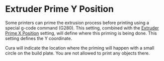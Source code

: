 Extruder Prime Y Position
====
Some printers can prime the extrusion process before printing using a special g-code command (G280). This setting, combined with the [Extruder Prime X Position](extruder_prime_pos_x.md) setting, will define where this priming is being done. This setting defines the Y coordinate.

Cura will indicate the location where the priming will happen with a small circle on the build plate. You are not allowed to print any objects there.